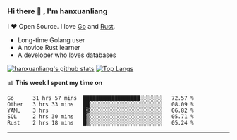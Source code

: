 ### Hi there 👋 , I'm hanxuanliang

<!--
**hanxuanliang/hanxuanliang** is a ✨ _special_ ✨ repository because its `README.md` (this file) appears on your GitHub profile.

Here are some ideas to get you started:

- 🔭 I’m currently working on ...
- 🌱 I’m currently learning ...
- 👯 I’m looking to collaborate on ...
- 🤔 I’m looking for help with ...
- 💬 Ask me about ...
- 📫 How to reach me: ...
- 😄 Pronouns: ...
- ⚡ Fun fact: ...
-->
I ❤ Open Source. I love [Go](https://golang.org) and [Rust](https://www.rust-lang.org/zh-CN/).

* Long-time Golang user
* A novice Rust learner
* A developer who loves databases

[![hanxuanliang's github stats](https://github-readme-stats.vercel.app/api/top-langs/?username=hanxuanliang&hide=html)](https://github.com/anuraghazra/github-readme-stats)
[![Top Langs](https://github-readme-stats.vercel.app/api?username=hanxuanliang&show_icons=true&count_private=true&line_height=40)](https://github.com/anuraghazra/github-readme-stats)

📊 **This week I spent my time on**
<!--START_SECTION:waka-->
```text
Go      31 hrs 57 mins  ██████████████████░░░░░░░   72.57 % 
Other   3 hrs 33 mins   ██░░░░░░░░░░░░░░░░░░░░░░░   08.09 % 
YAML    3 hrs           █▓░░░░░░░░░░░░░░░░░░░░░░░   06.82 % 
SQL     2 hrs 30 mins   █▒░░░░░░░░░░░░░░░░░░░░░░░   05.71 % 
Rust    2 hrs 18 mins   █▒░░░░░░░░░░░░░░░░░░░░░░░   05.24 % 
```
<!--END_SECTION:waka-->

***
